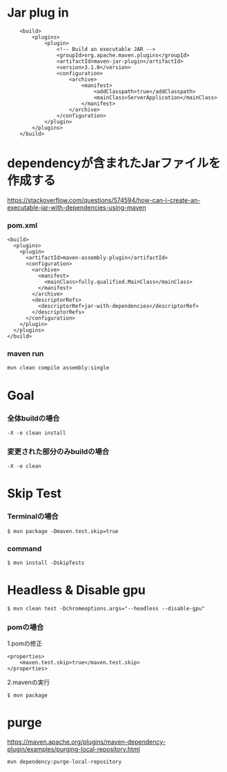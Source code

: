 # Jar plug in
```
    <build>
        <plugins>
            <plugin>
                <!-- Build an executable JAR -->
                <groupId>org.apache.maven.plugins</groupId>
                <artifactId>maven-jar-plugin</artifactId>
                <version>3.1.0</version>
                <configuration>
                    <archive>
                        <manifest>
                            <addClasspath>true</addClasspath>
                            <mainClass>ServerApplication</mainClass>
                        </manifest>
                    </archive>
                </configuration>
            </plugin>
        </plugins>
    </build>
```

# dependencyが含まれたJarファイルを作成する
https://stackoverflow.com/questions/574594/how-can-i-create-an-executable-jar-with-dependencies-using-maven

### pom.xml
```Text
<build>
  <plugins>
    <plugin>
      <artifactId>maven-assembly-plugin</artifactId>
      <configuration>
        <archive>
          <manifest>
            <mainClass>fully.qualified.MainClass</mainClass>
          </manifest>
        </archive>
        <descriptorRefs>
          <descriptorRef>jar-with-dependencies</descriptorRef>
        </descriptorRefs>
      </configuration>
    </plugin>
  </plugins>
</build>
```

### maven run
```Text
mvn clean compile assembly:single
```

# Goal
### 全体buildの場合
```Text
-X -e clean install
```

### 変更された部分のみbuildの場合
```Text
-X -e clean
```

# Skip Test
### Terminalの場合
```Shell
$ mvn package -Dmaven.test.skip=true
```

### command
```Shell
$ mvn install -DskipTests
```

# Headless & Disable gpu
```Shell
$ mvn clean test -Dchromeoptions.args="--headless --disable-gpu"
```

### pomの場合
1.pomの修正
```
<properties>
    <maven.test.skip>true</maven.test.skip>
</properties>
```

2.mavenの実行
```Shell
$ mvn package
```

# purge
https://maven.apache.org/plugins/maven-dependency-plugin/examples/purging-local-repository.html

```
mvn dependency:purge-local-repository
```

